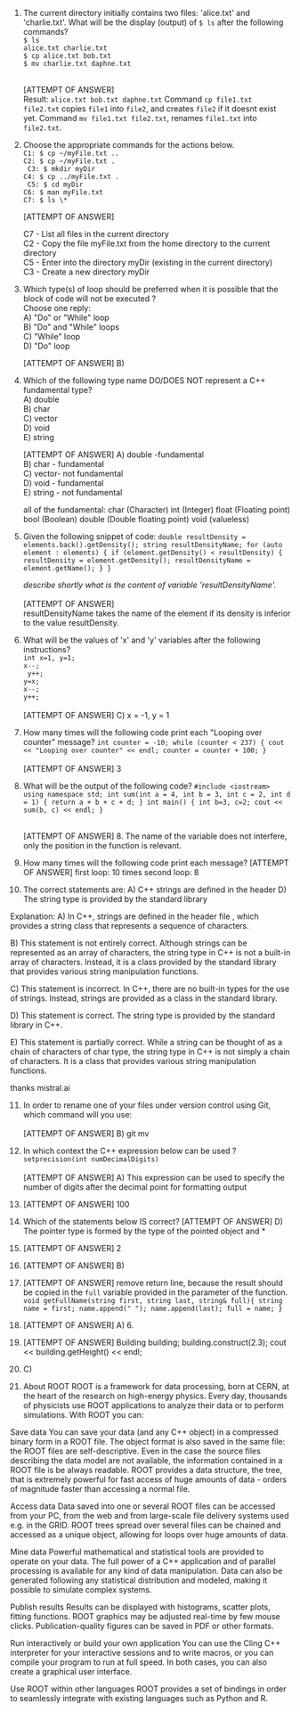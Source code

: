 1. The current directory initially contains two files: 'alice.txt' and 'charlie.txt'.
   What will be the display (output) of
   `$ ls`
   after the following commands?
   <br>
   `$ ls` <br>
   `alice.txt charlie.txt` <br>
   `$ cp alice.txt bob.txt` <br>
   `$ mv charlie.txt daphne.txt`
   <br> <br>

   [ATTEMPT OF ANSWER]
   <br>
   Result: `alice.txt bob.txt daphne.txt`
   Command `cp file1.txt file2.txt` copies `file1` into `file2`, and creates `file2` if it doesnt exist yet. Command `mv file1.txt file2.txt`, renames `file1.txt` into `file2.txt`.

2. Choose the appropriate commands for the actions below. <br>
   `C1: $ cp ~/myFile.txt ..` <br>
   `C2: $ cp ~/myFile.txt .` <br>
   ` C3: $ mkdir myDir` <br>
   `C4: $ cp ../myFile.txt .` <br>
   ` C5: $ cd myDir` <br>
   `C6: $ man myFile.txt` <br>
   `C7: $ ls \*` <br>

   [ATTEMPT OF ANSWER]

   C7 - List all files in the current directory<br>
   C2 - Copy the file myFile.txt from the home directory to the current directory<br>
   C5 - Enter into the directory myDir (existing in the current directory)<br>
   C3 - Create a new directory myDir

3. Which type(s) of loop should be preferred when it is possible that the block of code will not be executed ?<br>
   Choose one reply:<br>
   A) "Do" or "While" loop<br>
   B) "Do" and "While" loops<br>
   C) "While" loop<br>
   D) "Do" loop<br>

   [ATTEMPT OF ANSWER]
   B)

4. Which of the following type name DO/DOES NOT represent a C++ fundamental type?<br>
   A) double<br>
   B) char<br>
   C) vector<br>
   D) void<br>
   E) string<br>

   [ATTEMPT OF ANSWER]
   A) double -fundamental <br>
   B) char - fundamental<br>
   C) vector- not fundamental<br>
   D) void - fundamental<br>
   E) string - not fundamental<br>

   all of the fundamental: char (Character)
   int (Integer)
   float (Floating point)
   bool (Boolean)
   double (Double floating point)
   void (valueless)

5. Given the following snippet of code:
   `double resultDensity = elements.back().getDensity();
string resultDensityName;
for (auto element : elements) {
if (element.getDensity() < resultDensity) {
resultDensity = element.getDensity();
resultDensityName = element.getName();
}
}`

   <em>describe shortly what is the content of variable 'resultDensityName'.</em> <br> <br>
   [ATTEMPT OF ANSWER]
   <br>
   resultDensityName takes the name of the element if its density is inferior to the value resultDensity.

6. What will be the values of 'x' and 'y' variables after the following instructions? <br>
   `int x=1, y=1;`<br>
   `x--;`<br>
   ` y++;`<br>
   `y=x;`<br>
   `x--;`<br>
   `y++;`<br><br>
   [ATTEMPT OF ANSWER]
   C) x = -1, y = 1

7. How many times will the following code print each "Looping over counter" message?
   `int counter = -10;
while (counter < 237) {
cout << "Looping over counter" << endl;
counter = counter + 100;
}` <br><br>
   [ATTEMPT OF ANSWER]
   3

8. What will be the output of the following code?
   `#include <iostream>
using namespace std;
int sum(int a = 4, int b = 3, int c = 2, int d = 1) {
return a + b + c + d;
}
int main() {
int b=3, c=2;
cout << sum(b, c) << endl;
}`<br><br>

   [ATTEMPT OF ANSWER] 8. The name of the variable does not interfere, only the position in the function is relevant.

9. How many times will the following code print each message?
   [ATTEMPT OF ANSWER] first loop: 10 times
   second loop: 8

10. The correct statements are:
    A) C++ strings are defined in the header <string>
    D) The string type is provided by the standard library

Explanation:
A) In C++, strings are defined in the header file <string>, which provides a string class that represents a sequence of characters.

B) This statement is not entirely correct. Although strings can be represented as an array of characters, the string type in C++ is not a built-in array of characters. Instead, it is a class provided by the standard library that provides various string manipulation functions.

C) This statement is incorrect. In C++, there are no built-in types for the use of strings. Instead, strings are provided as a class in the standard library.

D) This statement is correct. The string type is provided by the standard library in C++.

E) This statement is partially correct. While a string can be thought of as a chain of characters of char type, the string type in C++ is not simply a chain of characters. It is a class that provides various string manipulation functions.

thanks mistral.ai

11. In order to rename one of your files under version control using Git, which command will you use:<br><br>
    [ATTEMPT OF ANSWER]
    B) git mv

12. In which context the C++ expression below can be used ?
    `setprecision(int numDecimalDigits)`<br><br>
    [ATTEMPT OF ANSWER]
    A) This expression can be used to specify the number of digits after the decimal point for formatting output

13. [ATTEMPT OF ANSWER] 100
14. Which of the statements below IS correct?
    [ATTEMPT OF ANSWER]
    D) The pointer type is formed by the type of the pointed object and \*

15. [ATTEMPT OF ANSWER] 2
16. [ATTEMPT OF ANSWER] B)

17. [ATTEMPT OF ANSWER] remove return line, because the result should be copied in the `full` variable provided in the parameter of the function. <br>
    `void getFullName(string first, string last, string& full){
    string name = first;
    name.append(" ");
    name.append(last); full = name;
}`
18. [ATTEMPT OF ANSWER] A) 6.
19. [ATTEMPT OF ANSWER] Building building;
    building.construct(2.3);
    cout << building.getHeight() << endl;
20. C)
21. About ROOT
    ROOT is a framework for data processing, born at CERN, at the heart of the research on high-energy physics. Every day, thousands of physicists use ROOT applications to analyze their data or to perform simulations. With ROOT you can:

Save data You can save your data (and any C++ object) in a compressed binary form in a ROOT file. The object format is also saved in the same file: the ROOT files are self-descriptive. Even in the case the source files describing the data model are not available, the information contained in a ROOT file is be always readable. ROOT provides a data structure, the tree, that is extremely powerful for fast access of huge amounts of data - orders of magnitude faster than accessing a normal file.

Access data Data saved into one or several ROOT files can be accessed from your PC, from the web and from large-scale file delivery systems used e.g. in the GRID. ROOT trees spread over several files can be chained and accessed as a unique object, allowing for loops over huge amounts of data.

Mine data Powerful mathematical and statistical tools are provided to operate on your data. The full power of a C++ application and of parallel processing is available for any kind of data manipulation. Data can also be generated following any statistical distribution and modeled, making it possible to simulate complex systems.

Publish results Results can be displayed with histograms, scatter plots, fitting functions. ROOT graphics may be adjusted real-time by few mouse clicks. Publication-quality figures can be saved in PDF or other formats.

Run interactively or build your own application You can use the Cling C++ interpreter for your interactive sessions and to write macros, or you can compile your program to run at full speed. In both cases, you can also create a graphical user interface.

Use ROOT within other languages ROOT provides a set of bindings in order to seamlessly integrate with existing languages such as Python and R.
